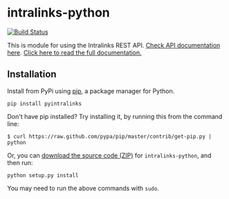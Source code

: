 # intralinks-python

[![Build Status](https://travis-ci.org/delciotorres/pyintralinks.svg?branch=master)](https://travis-ci.org/delciotorres/pyintralinks)


This is module for using the Intralinks REST API. [Check API documentation here](http://developers.intralinks.com/ "Intralinks API Developer Portal").
[Click here to read the full documentation.](http://pyintralinks.readthedocs.org/en/latest/ "Intralinks
Python library documentation")

## Installation

Install from PyPi using [pip](http://www.pip-installer.org/en/latest/), a
package manager for Python.

    pip install pyintralinks

Don't have pip installed? Try installing it, by running this from the command
line:

    $ curl https://raw.github.com/pypa/pip/master/contrib/get-pip.py | python

Or, you can [download the source code
(ZIP)](https://github.com/delciotorres/pyintralinks/zipball/master "intralinks
source code") for `intralinks-python`, and then run:

    python setup.py install

You may need to run the above commands with `sudo`.
